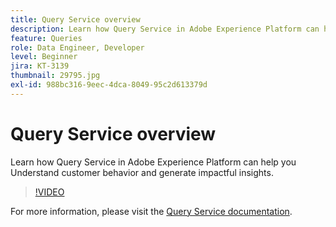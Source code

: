 ```yaml
---
title: Query Service overview
description: Learn how Query Service in Adobe Experience Platform can help you Understand customer behavior and generate impactful insights. 
feature: Queries
role: Data Engineer, Developer
level: Beginner
jira: KT-3139
thumbnail: 29795.jpg
exl-id: 988bc316-9eec-4dca-8049-95c2d613379d
---
```

# Query Service overview

Learn how Query Service in Adobe Experience Platform can help you Understand customer behavior and generate impactful insights. 

>[!VIDEO](https://video.tv.adobe.com/v/29795?quality=12&learn=on)

For  more information, please visit the [Query Service documentation](https://experienceleague.adobe.com/docs/experience-platform/query/home.html).
